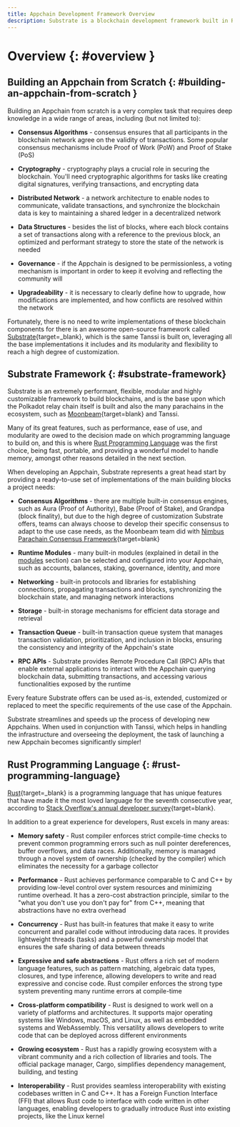 ```yaml
---
title: Appchain Development Framework Overview
description: Substrate is a blockchain development framework built in Rust Programming Language that streamlines and speeds up the process of developing new Appchains.
---
```


# Overview {: #overview } 

## Building an Appchain from Scratch {: #building-an-appchain-from-scratch } 

Building an Appchain from scratch is a very complex task that requires deep knowledge in a wide range of areas, including (but not limited to):

- **Consensus Algorithms** - consensus ensures that all participants in the blockchain network agree on the validity of transactions. Some popular consensus mechanisms include Proof of Work (PoW) and Proof of Stake (PoS)

- **Cryptography** - cryptography plays a crucial role in securing the blockchain. You'll need cryptographic algorithms for tasks like creating digital signatures, verifying transactions, and encrypting data

- **Distributed Network** - a network architecture to enable nodes to communicate, validate transactions, and synchronize the blockchain data is key to maintaining a shared ledger in a decentralized network

- **Data Structures** - besides the list of blocks, where each block contains a set of transactions along with a reference to the previous block, an optimized and performant strategy to store the state of the network is needed

- **Governance** - if the Appchain is designed to be permissionless, a voting mechanism is important in order to keep it evolving and reflecting the community will

- **Upgradeability** - it is necessary to clearly define how to upgrade, how modifications are implemented, and how conflicts are resolved within the network

Fortunately, there is no need to write implementations of these blockchain components for there is an awesome open-source framework called [Substrate](https://substrate.io/){target=_blank}, which is the same Tanssi is built on, leveraging all the base implementations it includes and its modularity and flexibility to reach a high degree of customization.

## Substrate Framework {: #substrate-framework}

Substrate is an extremely performant, flexible, modular and highly customizable framework to build blockchains, and is the base upon which the Polkadot relay chain itself is built and also the many parachains in the ecosystem, such as [Moonbeam](https://moonbeam.network){target=blank} and Tanssi. 

Many of its great features, such as performance, ease of use, and modularity are owed to the decision made on which programming language to build on, and this is where [Rust Programming Language](#rust-programming-language) was the first choice, being fast, portable, and providing a wonderful model to handle memory, amongst other reasons detailed in the next section.

When developing an Appchain, Substrate represents a great head start by providing a ready-to-use set of implementations of the main building blocks a project needs: 

- **Consensus Algorithms** - there are multiple built-in consensus engines, such as Aura (Proof of Authority), Babe (Proof of Stake), and Grandpa (block finality), but due to the high degree of customization Substrate offers, teams can always choose to develop their specific consensus to adapt to the use case needs, as the Moonbeam team did with [Nimbus Parachain Consensus Framework](https://docs.moonbeam.network/learn/features/consensus/){target=blank}

- **Runtime Modules** - many built-in modules (explained in detail in the [modules](/learn/framework/modules) section) can be selected and configured into your Appchain, such as accounts, balances, staking, governance, identity, and more

- **Networking** - built-in protocols and libraries for establishing connections, propagating transactions and blocks, synchronizing the blockchain state, and managing network interactions

- **Storage** - built-in storage mechanisms for efficient data storage and retrieval

- **Transaction Queue** - built-in transaction queue system that manages transaction validation, prioritization, and inclusion in blocks, ensuring the consistency and integrity of the Appchain's state

- **RPC APIs** - Substrate provides Remote Procedure Call (RPC) APIs that enable external applications to interact with the Appchain querying blockchain data, submitting transactions, and accessing various functionalities exposed by the runtime

Every feature Substrate offers can be used as-is, extended, customized or replaced to meet the specific requirements of the use case of the Appchain.

Substrate streamlines and speeds up the process of developing new Appchains. When used in conjunction with Tanssi, which helps in handling the infrastructure and overseeing the deployment, the task of launching a new Appchain becomes significantly simpler!

## Rust Programming Language {: #rust-programming-language}

[Rust](https://www.rust-lang.org){target=_blank} is a programming language that has unique features that have made it the most loved language for the seventh consecutive year, according to [Stack Overflow's annual developer survey](https://survey.stackoverflow.co/2022#section-most-loved-dreaded-and-wanted-programming-scripting-and-markup-languages){target=blank}.

In addition to a great experience for developers, Rust excels in many areas:

- **Memory safety** - Rust compiler enforces strict compile-time checks to prevent common programming errors such as null pointer dereferences, buffer overflows, and data races. Additionally, memory is managed through a novel system of ownership (checked by the compiler) which eliminates the necessity for a garbage collector

- **Performance** - Rust achieves performance comparable to C and C++ by providing low-level control over system resources and minimizing runtime overhead. It has a zero-cost abstraction principle, similar to the "what you don't use you don't pay for" from C++, meaning that abstractions have no extra overhead

- **Concurrency** - Rust has built-in features that make it easy to write concurrent and parallel code without introducing data races. It provides lightweight threads (tasks) and a powerful ownership model that ensures the safe sharing of data between threads

- **Expressive and safe abstractions** - Rust offers a rich set of modern language features, such as pattern matching, algebraic data types, closures, and type inference, allowing developers to write and read expressive and concise code. Rust compiler enforces the strong type system preventing many runtime errors at compile-time

- **Cross-platform compatibility** - Rust is designed to work well on a variety of platforms and architectures. It supports major operating systems like Windows, macOS, and Linux, as well as embedded systems and WebAssembly. This versatility allows developers to write code that can be deployed across different environments

- **Growing ecosystem** - Rust has a rapidly growing ecosystem with a vibrant community and a rich collection of libraries and tools. The official package manager, Cargo, simplifies dependency management, building, and testing

- **Interoperability** - Rust provides seamless interoperability with existing codebases written in C and C++. It has a Foreign Function Interface (FFI) that allows Rust code to interface with code written in other languages, enabling developers to gradually introduce Rust into existing projects, like the Linux kernel

